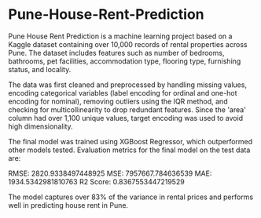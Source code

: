 # Pune-House-Rent-Prediction
Pune House Rent Prediction is a machine learning project based on a Kaggle dataset containing over 10,000 records of rental properties across Pune. The dataset includes features such as number of bedrooms, bathrooms, pet facilities, accommodation type, flooring type, furnishing status, and locality.

The data was first cleaned and preprocessed by handling missing values, encoding categorical variables (label encoding for ordinal and one-hot encoding for nominal), removing outliers using the IQR method, and checking for multicollinearity to drop redundant features. Since the 'area' column had over 1,100 unique values, target encoding was used to avoid high dimensionality.

The final model was trained using XGBoost Regressor, which outperformed other models tested. Evaluation metrics for the final model on the test data are:

RMSE: 2820.9338497448925
MSE: 7957667.784636539
MAE: 1934.5342981810763
R2 Score: 0.8367553447219529

The model captures over 83% of the variance in rental prices and performs well in predicting house rent in Pune.
